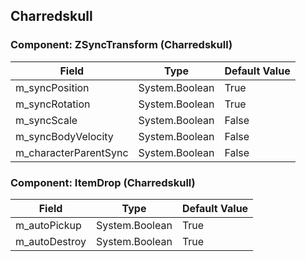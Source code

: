 ## Charredskull

### Component: ZSyncTransform (Charredskull)

|Field|Type|Default Value|
|---|---|---|
|m_syncPosition|System.Boolean|True|
|m_syncRotation|System.Boolean|True|
|m_syncScale|System.Boolean|False|
|m_syncBodyVelocity|System.Boolean|False|
|m_characterParentSync|System.Boolean|False|

### Component: ItemDrop (Charredskull)

|Field|Type|Default Value|
|---|---|---|
|m_autoPickup|System.Boolean|True|
|m_autoDestroy|System.Boolean|True|

